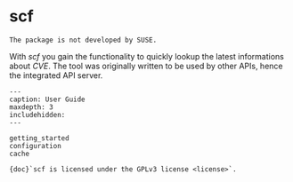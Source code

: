 # scf

```{admonition} Info
The package is not developed by SUSE.
```

With _scf_ you gain the functionality to quickly lookup the latest
informations about _CVE_. The tool was originally written to be used by
other APIs, hence the integrated API server.

```{toctree}
---
caption: User Guide
maxdepth: 3
includehidden:
---

getting_started
configuration
cache
```

```{note}
{doc}`scf is licensed under the GPLv3 license <license>`.
```
